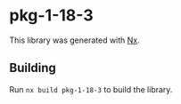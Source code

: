 # pkg-1-18-3

This library was generated with [Nx](https://nx.dev).

## Building

Run `nx build pkg-1-18-3` to build the library.
